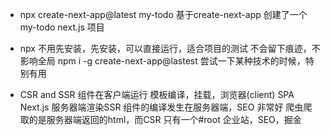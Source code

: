 - npx create-next-app@latest my-todo
    基于create-next-app 创建了一个my-todo next.js 项目
- npx
    不用先安装，先安装，可以直接运行，适合项目的测试
    不会留下痕迹，不影响全局
    npm i -g create-next-app@lastest
    尝试一下某种技术的时候，特别有用

- CSR and SSR
    组件在客户端运行 模板编译，挂载，浏览器(client) SPA
    Next.js 服务器端渲染SSR 组件的编译发生在服务器端，SEO 非常好
    爬虫爬取的是服务器端返回的html，而CSR 只有一个#root
    企业站，SEO，掘金